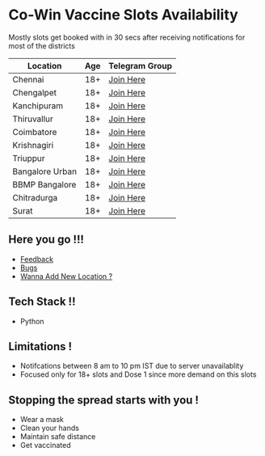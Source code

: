 # Co-Win Vaccine Slots Availability
Mostly slots get booked with in 30 secs after receiving notifications for most of the districts

| Location  | Age | Telegram Group |
| ------------- | ------------- | ------------- |
| Chennai  | 18+ | [Join Here](https://t.me/joinchat/Eyf1L5kpN4tkZTA9)  |
| Chengalpet  | 18+  | [Join Here](https://t.me/joinchat/IBc8aFmaBthmOGI1)  |
| Kanchipuram  | 18+  | [Join Here](https://t.me/joinchat/3TFB6QX0K684ZDY1)  |
| Thiruvallur  | 18+ | [Join Here](https://t.me/joinchat/Lve72-enCLkyYzVl)  |
| Coimbatore  | 18+ | [Join Here](https://t.me/joinchat/I-DT6uIS2o44MTY1)  |
| Krishnagiri  | 18+ | [Join Here](https://t.me/joinchat/v1Z_ibFyL8xlNzBl)  |
| Triuppur  | 18+ | [Join Here](https://t.me/joinchat/ihlDugvHB1Y1ODBl)  |
| Bangalore Urban  | 18+  | [Join Here](https://t.me/joinchat/dJb9V7hgk6IxMGE1)  |
| BBMP Bangalore | 18+  | [Join Here](https://t.me/joinchat/XXx7n1reSF45NmVl)  |
| Chitradurga | 18+  | [Join Here](https://t.me/joinchat/eqK-HIEBbBBkZGI1)  |
| Surat  | 18+  | [Join Here](https://t.me/joinchat/GvWCQVk6C8tmNjc1)  |

Here you go !!!
-----------
* [Feedback](https://github.com/bharathiiraja/vaccine-telegram-alert/issues)
* [Bugs](https://github.com/bharathiiraja/vaccine-telegram-alert/issues)
* [Wanna Add New Location ?](https://github.com/bharathiiraja/vaccine-telegram-alert/issues/2)

Tech Stack !!
-----------
* Python

Limitations !
-----------
* Notifcations between 8 am to 10 pm IST due to server unavailablity
* Focused only for 18+ slots and Dose 1 since more demand on this slots

Stopping the spread starts with you !
-----------
* Wear a mask
* Clean your hands
* Maintain safe distance
* Get vaccinated
